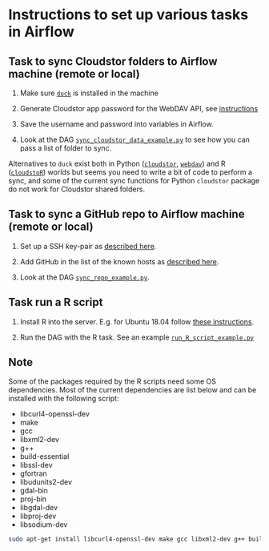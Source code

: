 # Instructions to set up various tasks in Airflow

## Task to sync Cloudstor folders to Airflow machine (remote or local)

1. Make sure [`duck`](https://duck.sh/) is installed in the machine

2. Generate Cloudstor app password for the WebDAV API, see [instructions](https://support.aarnet.edu.au/hc/en-us/articles/236034707-How-do-I-manage-change-my-passwords-)

3. Save the username and password into variables in Airflow.

4. Look at the DAG [`sync_cloudstor_data_example.py`](/air-flow-local-test/dags/sync_cloudstor_data_example.py) to see how you can pass a list of folder to sync.

Alternatives to `duck` exist both in Python ([`cloudstor`](https://github.com/underworldcode/cloudstor), [`webdav`](https://github.com/ezhov-evgeny/webdav-client-python-3)) and R ([`cloudstoR`](https://github.com/cran/cloudstoR)) worlds but seems you need to write a bit of code to perform a sync, and some of the current sync functions for Python `cloudstor` package do not work for Cloudstor shared folders.

## Task to sync a GitHub repo to Airflow machine (remote or local)

1. Set up a SSH key-pair as [described here](https://confluence.atlassian.com/bitbucketserver/creating-ssh-keys-776639788.html).

2. Add GitHub in the list of the known hosts as [described here](https://serverfault.com/questions/856194/securely-add-a-host-e-g-github-to-the-ssh-known-hosts-file).

3. Look at the DAG [`sync_repo_example.py`](/air-flow-local-test/dags/sync_repo_example.py).

## Task run a R script

1. Install R into the server. E.g. for Ubuntu 18.04 follow [these instructions](https://cloud.r-project.org/).

2. Run the DAG with the R task. See an example [`run_R_script_example.py`](/air-flow-local-test/dags/run_R_script_example.py)

## Note

Some of the packages required by the R scripts need some OS dependencies. Most of the current dependencies are list below and can be installed with the following script:

* libcurl4-openssl-dev
* make
* gcc
* libxml2-dev
* g++
* build-essential
* libssl-dev
* gfortran
* libudunits2-dev
* gdal-bin
* proj-bin
* libgdal-dev
* libproj-dev
* libsodium-dev

```bash
sudo apt-get install libcurl4-openssl-dev make gcc libxml2-dev g++ build-essential libssl-dev gfortran libudunits2-dev gdal-bin proj-bin libgdal-dev libproj-dev libsodium-dev -y
```
